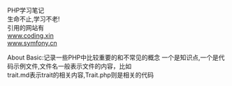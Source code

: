 PHP学习笔记<br>
生命不止,学习不老!<br>
引用的网站有<br>
www.coding.xin<br>
www.symfony.cn

About Basic:记录一些PHP中比较重要的和不常见的概念
一个是知识点,一个是代码示例文件,文件名一般表示文件的内容，比如<br>
trait.md表示trait的相关内容,Trait.php则是相关的代码